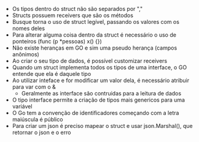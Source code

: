 * Os tipos dentro do struct não são separados por ","
* Structs possuem receivers que são os métodos
* Busque torna o uso de struct legível, passando os valores com os nomes deles
* Para alterar alguma coisa dentro da struct é necessário o uso de ponteiros (func (p *pessoas) x() {})
* Não existe heranças em GO e sim uma pseudo herança (campos anônimos)
* Ao criar o seu tipo de dados, é possível customizar receivers
* Quando um struct implementa todos os tipos de uma interface, o GO entende que ela é daquele tipo
* Ao utilizar inteface e for modificar um valor dela, é necessário atribuir para var com o &
    * Geralmente as interface são contruidas para a leitura de dados
* O tipo interface permite a criação de tipos mais genericos para uma variável
* O Go tem a convenção de identificadores começando com a letra maiúscula é público
* Para criar um json é preciso mapear o struct e usar json.Marshal(), que retornar o json e o erro